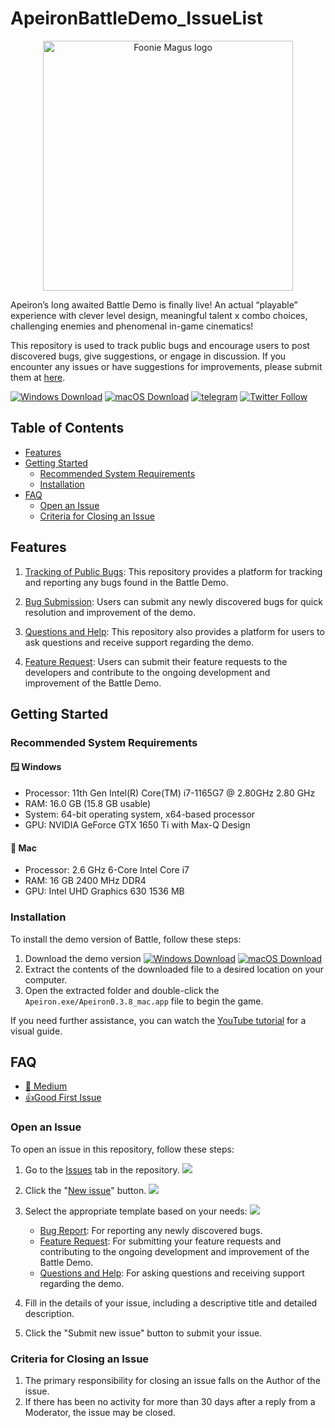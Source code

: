 # ApeironBattleDemo_IssueList

<p align="center">
  <a href="https://fooniemagus.com/">
    <img src="https://fooniemagus.com/foonie_magus_logo_white.png" width="400" alt="Foonie Magus logo">
  </a>
</p>

Apeiron’s long awaited Battle Demo is finally live! An actual “playable” experience with clever level design, meaningful talent x combo choices, challenging enemies and phenomenal in-game cinematics!

This repository is used to track public bugs and encourage users to post discovered bugs, give suggestions, or engage in discussion. If you encounter any issues or have suggestions for improvements, please submit them at [here](https://github.com/FoonieMagus/ApeironBattleDemo_IssueList/issues/new/choose).

[![Windows Download](https://img.shields.io/badge/Windows-v0.3.8-brightgreen)](https://res.apeironnft.com/download/client/production/Apeiron0.3.8_win.zip)
[![macOS Download](https://img.shields.io/badge/macOS-v0.3.8-brightgreen)](https://res.apeironnft.com/download/client/production/Apeiron0.3.8_mac.zip)
[![telegram](https://img.shields.io/badge/chat-telegram-brightgreen.svg?logo=telegram)](https://t.me/apeiron_official)
[![Twitter Follow](https://img.shields.io/twitter/follow/ApeironNFT?style=social)](https://twitter.com/ApeironNFT)

## Table of Contents

- [Features](#features)
- [Getting Started](#getting-started)
  - [Recommended System Requirements](#recommended-system-requirements)
  - [Installation](#installation)
- [FAQ](#faq)
  - [Open an Issue](#open-an-issue)
  - [Criteria for Closing an Issue](#criteria-for-closing-an-issue)

## Features

1. [Tracking of Public Bugs](https://github.com/FoonieMagus/ApeironBattleDemo_IssueList/issues): This repository provides a platform for tracking and reporting any bugs found in the Battle Demo.

2. [Bug Submission](https://github.com/FoonieMagus/ApeironBattleDemo_IssueList/issues/new?assignees=&labels=bug&template=bug_report.yml&title=%5B%F0%9F%90%9B+Bug+Report%5D%3A+): Users can submit any newly discovered bugs for quick resolution and improvement of the demo.

3. [Questions and Help](https://github.com/FoonieMagus/ApeironBattleDemo_IssueList/issues/new?assignees=&labels=questions+and+help&template=question.yml&title=%5B%F0%9F%A4%94+Questions+and+Help%5D%3A+): This repository also provides a platform for users to ask questions and receive support regarding the demo.

4. [Feature Request](https://github.com/FoonieMagus/ApeironBattleDemo_IssueList/issues/new?assignees=&labels=feature+request&template=feature_request.yml&title=%5B%F0%9F%8D%AD+Feature+Request%5D%3A+): Users can submit their feature requests to the developers and contribute to the ongoing development and improvement of the Battle Demo.

## Getting Started

### Recommended System Requirements

#### 🪟 Windows

- Processor: 11th Gen Intel(R) Core(TM) i7-1165G7 @ 2.80GHz 2.80 GHz
- RAM: 16.0 GB (15.8 GB usable)
- System: 64-bit operating system, x64-based processor
- GPU: NVIDIA GeForce GTX 1650 Ti with Max-Q Design

#### 🍎 Mac

- Processor: 2.6 GHz 6-Core Intel Core i7
- RAM: 16 GB 2400 MHz DDR4
- GPU: Intel UHD Graphics 630 1536 MB

### Installation

To install the demo version of Battle, follow these steps:

1. Download the demo version
   [![Windows Download](https://img.shields.io/badge/Windows-v0.3.8-brightgreen)](https://res.apeironnft.com/download/client/production/Apeiron0.3.8_win.zip)
   [![macOS Download](https://img.shields.io/badge/macOS-v0.3.8-brightgreen)](https://res.apeironnft.com/download/client/production/Apeiron0.3.8_mac.zip)
2. Extract the contents of the downloaded file to a desired location on your computer.
3. Open the extracted folder and double-click the `Apeiron.exe/Apeiron0.3.8_mac.app` file to begin the game.

If you need further assistance, you can watch the [YouTube tutorial](https://youtu.be/8YwU5bTxA7o) for a visual guide.

## FAQ

- [📖 Medium](https://blog.apeironnft.com/the-apeiron-dungeon-demo-faq-3622f76f7aab)
- [👍Good First Issue](https://github.com/FoonieMagus/ApeironBattleDemo_IssueList/labels/good%20first%20issue)

### Open an Issue

To open an issue in this repository, follow these steps:

1.  Go to the [Issues](https://github.com/FoonieMagus/ApeironBattleDemo_IssueList/issues) tab in the repository.
    ![](https://i.imgur.com/usbfNYG.png)

2.  Click the "[New issue](https://github.com/FoonieMagus/ApeironBattleDemo_IssueList/issues/new/choose)" button.
    ![](https://i.imgur.com/UlPvtqy.png)

3.  Select the appropriate template based on your needs:
    ![](https://i.imgur.com/34mZ1K0.png)

      - [Bug Report](https://github.com/FoonieMagus/ApeironBattleDemo_IssueList/issues/new?assignees=&labels=bug&template=bug_report.yml&title=%5B%F0%9F%90%9B+Bug+Report%5D%3A+): For reporting any newly discovered bugs.
      - [Feature Request](https://github.com/FoonieMagus/ApeironBattleDemo_IssueList/issues/new?assignees=&labels=feature+request&template=feature_request.yml&title=%5B%F0%9F%8D%AD+Feature+Request%5D%3A+): For submitting your feature requests and contributing to the ongoing development and improvement of the Battle Demo.
      - [Questions and Help](https://github.com/FoonieMagus/ApeironBattleDemo_IssueList/issues/new?assignees=&labels=questions+and+help&template=question.yml&title=%5B%F0%9F%A4%94+Questions+and+Help%5D%3A+): For asking questions and receiving support regarding the demo.

4.  Fill in the details of your issue, including a descriptive title and detailed description.

5.  Click the "Submit new issue" button to submit your issue.

### Criteria for Closing an Issue

1. The primary responsibility for closing an issue falls on the Author of the issue.
2. If there has been no activity for more than 30 days after a reply from a Moderator, the issue may be closed.